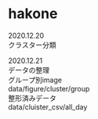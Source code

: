 # hakone

2020.12.20  
  クラスター分類  

2020.12.21  
  データの整理  
  グループ別image  
    data/figure/cluster/group  
  整形済みデータ  
    data/cluister_csv/all_day  
